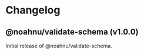 # Changelog

<!-- MONOWEAVE:BELOW -->

## @noahnu/validate-schema (v1.0.0) <a name="1.0.0"></a>

Initial release of @noahnu/validate-schema.

